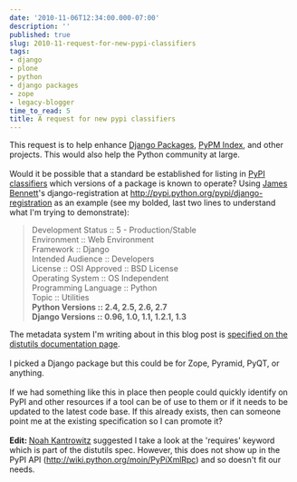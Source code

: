 ```yaml
---
date: '2010-11-06T12:34:00.000-07:00'
description: ''
published: true
slug: 2010-11-request-for-new-pypi-classifiers
tags:
- django
- plone
- python
- django packages
- zope
- legacy-blogger
time_to_read: 5
title: A request for new pypi classifiers
---
```


This request is to help enhance <a href="http://djangopackages.com/">Django Packages</a>, <a href="http://code.activestate.com/pypm/">PyPM Index</a>, and other projects. This would also help the Python community at large.<br /><br />Would it be possible that a standard be established for listing in <a href="http://pypi.python.org/pypi">PyPI</a> <a href="http://docs.python.org/distutils/setupscript.html#additional-meta-data">classifiers</a> which versions of a package is known to operate? Using <a href="http://b-list.org/">James Bennett</a>'s django-registration at <a href="http://pypi.python.org/pypi/django-registration">http://pypi.python.org/pypi/django-registration</a> as an example (see my bolded, last two lines to understand what I'm trying to demonstrate):<br /><blockquote>Development Status :: 5 - Production/Stable<br />Environment :: Web Environment<br />Framework :: Django<br />Intended Audience :: Developers<br />License :: OSI Approved :: BSD License<br />Operating System :: OS Independent<br />Programming Language :: Python<br />Topic :: Utilities<br /><b>Python Versions :: 2.4, 2.5, 2.6, 2.7<br />Django Versions :: 0.96, 1.0, 1.1, 1.2.1, 1.3</b></blockquote>The metadata system I'm writing about in this blog post is <a href="http://docs.python.org/distutils/setupscript.html#additional-meta-data">specified on the distutils documentation page</a>.<br /><br />I picked a Django package but this could be for Zope, Pyramid, PyQT, or anything.<br /><br />If we had something like this in place then people could quickly identify on PyPI and other resources if a tool can be of use to&nbsp;them or if it needs to be updated to the latest code base. If this already exists, then can someone point me at the existing specification so I can promote it?<br /><br /><b>Edit: </b><a href="https://coderanger.net/">Noah Kantrowitz</a> suggested I take a look at the 'requires' keyword which is part of the distutils spec. However, this does not show up in the PyPI API (<a href="http://wiki.python.org/moin/PyPiXmlRpc">http://wiki.python.org/moin/PyPiXmlRpc</a>) and so doesn't fit our needs.